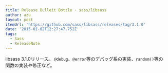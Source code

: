 ```yaml
---
title: Release Bulleit Bottle · sass/libsass
author: azu
layout: post
itemUrl: 'https://github.com/sass/libsass/releases/tag/3.1.0'
date: '2015-01-02T12:27:47.752Z'
tags:
  - Sass
  - ReleaseNote
---
```

libsass 3.1.0リリース。
`@debug`、`@error`等のデバッグ系の実装、`random()`等の関数の実装や修正など。
